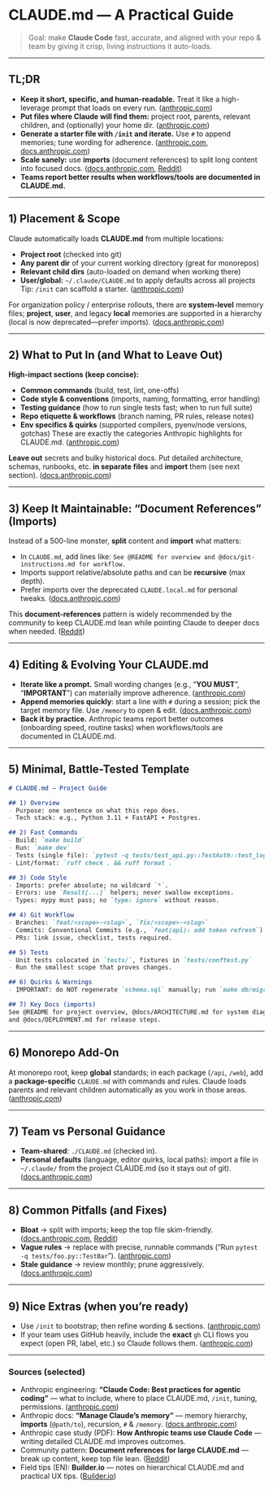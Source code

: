 # CLAUDE.md — A Practical Guide

> Goal: make **Claude Code** fast, accurate, and aligned with your repo & team by giving it crisp, living instructions it auto-loads.

---

## TL;DR

* **Keep it short, specific, and human-readable.** Treat it like a high-leverage prompt that loads on every run. ([anthropic.com][1])
* **Put files where Claude will find them:** project root, parents, relevant children, and (optionally) your home dir. ([anthropic.com][1])
* **Generate a starter file with `/init` and iterate.** Use `#` to append memories; tune wording for adherence. ([anthropic.com][1], [docs.anthropic.com][2])
* **Scale sanely:** use **imports** (document references) to split long content into focused docs. ([docs.anthropic.com][2], [Reddit][3])
* **Teams report better results when workflows/tools are documented in CLAUDE.md.**&#x20;

---

## 1) Placement & Scope

Claude automatically loads **CLAUDE.md** from multiple locations:

* **Project root** (checked into git)
* **Any parent dir** of your current working directory (great for monorepos)
* **Relevant child dirs** (auto-loaded on demand when working there)
* **User/global:** `~/.claude/CLAUDE.md` to apply defaults across all projects
  Tip: `/init` can scaffold a starter. ([anthropic.com][1])

For organization policy / enterprise rollouts, there are **system-level** memory files; **project**, **user**, and legacy **local** memories are supported in a hierarchy (local is now deprecated—prefer imports). ([docs.anthropic.com][2])

---

## 2) What to Put In (and What to Leave Out)

**High-impact sections (keep concise):**

* **Common commands** (build, test, lint, one-offs)
* **Code style & conventions** (imports, naming, formatting, error handling)
* **Testing guidance** (how to run single tests fast; when to run full suite)
* **Repo etiquette & workflows** (branch naming, PR rules, release notes)
* **Env specifics & quirks** (supported compilers, pyenv/node versions, gotchas)
  These are exactly the categories Anthropic highlights for CLAUDE.md. ([anthropic.com][1])

**Leave out** secrets and bulky historical docs. Put detailed architecture, schemas, runbooks, etc. **in separate files** and **import** them (see next section). ([docs.anthropic.com][2])

---

## 3) Keep It Maintainable: “Document References” (Imports)

Instead of a 500-line monster, **split** content and **import** what matters:

* In `CLAUDE.md`, add lines like:
  `See @README for overview and @docs/git-instructions.md for workflow.`
* Imports support relative/absolute paths and can be **recursive** (max depth).
* Prefer imports over the deprecated `CLAUDE.local.md` for personal tweaks. ([docs.anthropic.com][2])

This **document-references** pattern is widely recommended by the community to keep CLAUDE.md lean while pointing Claude to deeper docs when needed. ([Reddit][3])

---

## 4) Editing & Evolving Your CLAUDE.md

* **Iterate like a prompt.** Small wording changes (e.g., “**YOU MUST**”, “**IMPORTANT**”) can materially improve adherence. ([anthropic.com][1])
* **Append memories quickly**: start a line with `#` during a session; pick the target memory file. Use `/memory` to open & edit. ([docs.anthropic.com][2])
* **Back it by practice.** Anthropic teams report better outcomes (onboarding speed, routine tasks) when workflows/tools are documented in CLAUDE.md.&#x20;

---

## 5) Minimal, Battle-Tested Template

```markdown
# CLAUDE.md — Project Guide

## 1) Overview
- Purpose: one sentence on what this repo does.
- Tech stack: e.g., Python 3.11 + FastAPI + Postgres.

## 2) Fast Commands
- Build: `make build`
- Run: `make dev`
- Tests (single file): `pytest -q tests/test_api.py::TestAuth::test_login`
- Lint/format: `ruff check . && ruff format .`

## 3) Code Style
- Imports: prefer absolute; no wildcard `*`.
- Errors: use `Result[...]` helpers; never swallow exceptions.
- Types: mypy must pass; no `type: ignore` without reason.

## 4) Git Workflow
- Branches: `feat/<scope>-<slug>`, `fix/<scope>-<slug>`
- Commits: Conventional Commits (e.g., `feat(api): add token refresh`)
- PRs: link issue, checklist, tests required.

## 5) Tests
- Unit tests colocated in `tests/`, fixtures in `tests/conftest.py`
- Run the smallest scope that proves changes.

## 6) Quirks & Warnings
- IMPORTANT: do NOT regenerate `schema.sql` manually; run `make db/migrate`.

## 7) Key Docs (imports)
See @README for project overview, @docs/ARCHITECTURE.md for system diagram,
and @docs/DEPLOYMENT.md for release steps.
```

---

## 6) Monorepo Add-On

At monorepo root, keep **global** standards; in each package (`/api`, `/web`), add a **package-specific** `CLAUDE.md` with commands and rules. Claude loads parents and relevant children automatically as you work in those areas. ([anthropic.com][1])

---

## 7) Team vs Personal Guidance

* **Team-shared**: `./CLAUDE.md` (checked in).
* **Personal defaults** (language, editor quirks, local paths): import a file in `~/.claude/` from the project CLAUDE.md (so it stays out of git). ([docs.anthropic.com][2])

---

## 8) Common Pitfalls (and Fixes)

* **Bloat** → split with imports; keep the top file skim-friendly. ([docs.anthropic.com][2], [Reddit][3])
* **Vague rules** → replace with precise, runnable commands (“Run `pytest -q tests/foo.py::TestBar`”). ([anthropic.com][1])
* **Stale guidance** → review monthly; prune aggressively. ([docs.anthropic.com][2])

---

## 9) Nice Extras (when you’re ready)

* Use `/init` to bootstrap; then refine wording & sections. ([anthropic.com][1])
* If your team uses GitHub heavily, include the **exact** `gh` CLI flows you expect (open PR, label, etc.) so Claude follows them. ([anthropic.com][1])

---

### Sources (selected)

* Anthropic engineering: **“Claude Code: Best practices for agentic coding”** — what to include, where to place CLAUDE.md, `/init`, tuning, permissions. ([anthropic.com][1])
* Anthropic docs: **“Manage Claude’s memory”** — memory hierarchy, **imports** (`@path/to`), recursion, `#` & `/memory`. ([docs.anthropic.com][2])
* Anthropic case study (PDF): **How Anthropic teams use Claude Code** — writing detailed CLAUDE.md improves outcomes.&#x20;
* Community pattern: **Document references for large CLAUDE.md** — break up content, keep top file lean. ([Reddit][3])
* Field tips (EN): **Builder.io** — notes on hierarchical CLAUDE.md and practical UX tips. ([Builder.io][4])

[1]: https://www.anthropic.com/engineering/claude-code-best-practices "Claude Code Best Practices \ Anthropic"
[2]: https://docs.anthropic.com/en/docs/claude-code/memory "Manage Claude's memory - Anthropic"
[3]: https://www.reddit.com/r/ClaudeAI/comments/1lr6occ/tip_managing_large_claudemd_files_with_document/?utm_source=chatgpt.com "Tip: Managing Large CLAUDE.md Files with Document ..."
[4]: https://www.builder.io/blog/claude-code "How I use Claude Code (+ my best tips)"
